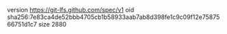 version https://git-lfs.github.com/spec/v1
oid sha256:7e83ca4de52bbb4705cb1b58933aab7ab8d398fe1c9c09f12e7587566751d1c7
size 2880
